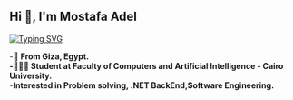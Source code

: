 ##                                                        Hi 👋, I'm Mostafa Adel
[![Typing SVG](https://readme-typing-svg.demolab.com?font=Fira+Code&pause=1000&random=false&width=435&lines=Welcome+to+Mostafa's+GitHub)](https://git.io/typing-svg)
<!--
**mostafa0adel/mostafa0adel** is a ✨ _special_ ✨ repository because its `README.md` (this file) appears on your GitHub profile.
-->

-🏫 <b>From Giza, Egypt<b>.<br/>
-👩🏻‍💻 Student at Faculty of Computers and Artificial Intelligence - Cairo University.<br/>
-Interested in Problem solving, .NET BackEnd,Software Engineering.<br/>

